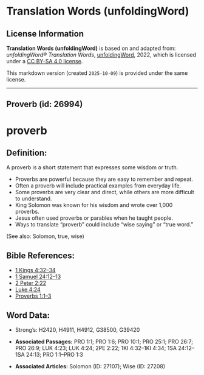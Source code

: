 # Translation Words (unfoldingWord)

## License Information

**Translation Words (unfoldingWord)** is based on and adapted from: _unfoldingWord® Translation Words_, [unfoldingWord](https://unfoldingword.org/utw), 2022, which is licensed under a [CC BY-SA 4.0 license](https://creativecommons.org/licenses/by-sa/4.0/legalcode.en).

This markdown version (created `2025-10-09`) is provided under the same license.



--------------------------------

## Proverb (id: 26994)

proverb
=======

Definition:
-----------

A proverb is a short statement that expresses some wisdom or truth.

* Proverbs are powerful because they are easy to remember and repeat.
* Often a proverb will include practical examples from everyday life.
* Some proverbs are very clear and direct, while others are more difficult to understand.
* King Solomon was known for his wisdom and wrote over 1,000 proverbs.
* Jesus often used proverbs or parables when he taught people.
* Ways to translate “proverb” could include “wise saying” or “true word.”

(See also: Solomon, true, wise)

Bible References:
-----------------

* [1 Kings 4:32–34](https://ref.ly/1Kgs4:32-1Kgs4:34)
* [1 Samuel 24:12–13](https://ref.ly/1Sam24:12-1Sam24:13)
* [2 Peter 2:22](https://ref.ly/2Pet2:22)
* [Luke 4:24](https://ref.ly/Luke4:24)
* [Proverbs 1:1–3](https://ref.ly/Prov1:1-Prov1:3)

Word Data:
----------

* Strong’s: H2420, H4911, H4912, G38500, G39420

* **Associated Passages:** PRO 1:1; PRO 1:6; PRO 10:1; PRO 25:1; PRO 26:7; PRO 26:9; LUK 4:23; LUK 4:24; 2PE 2:22; 1KI 4:32–1KI 4:34; 1SA 24:12–1SA 24:13; PRO 1:1–PRO 1:3
* **Associated Articles:** Solomon (ID: 27107); Wise (ID: 27208)

